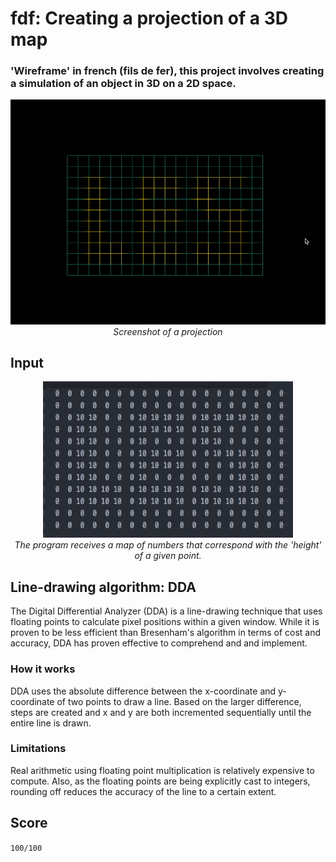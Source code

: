 # fdf: Creating a projection of a 3D map

### 'Wireframe' in french (fils de fer), this project involves creating a simulation of an object in 3D on a 2D space.

<p align="center">
  <img src="https://raw.githubusercontent.com/mgia/fdf/master/img/image.gif" />
  <em>Screenshot of a projection</em>
</p>

## Input
<p align="center">
  <img src="https://raw.githubusercontent.com/mgia/fdf/master/img/input.png" width="400" height="250" /><br>
  <em>The program receives a map of numbers that correspond with the 'height' of a given point.</em>
</p>

## Line-drawing algorithm: DDA
The Digital Differential Analyzer (DDA) is a line-drawing technique that uses floating points to calculate pixel positions within a given window. While it is proven to be less efficient than Bresenham's algorithm in terms of cost and accuracy, DDA has proven effective to comprehend and and implement.

### How it works
DDA uses the absolute difference between the x-coordinate and y-coordinate of two points to draw a line. Based on the larger difference, steps are created and x and y are both incremented sequentially until the entire line is drawn.

### Limitations
Real arithmetic using floating point multiplication is relatively expensive to compute. Also, as the floating points are being explicitly cast to integers, rounding off reduces the accuracy of the line to a certain extent.

## Score
`100/100`
